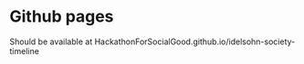 Github pages
=========================

Should be available at HackathonForSocialGood.github.io/idelsohn-society-timeline
